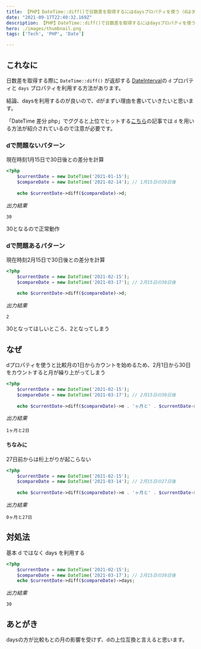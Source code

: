 ```yaml
---
title: 【PHP】DateTime::diff()で日数差を取得するにはdaysプロパティを使う（dはダメ）
date: "2021-09-17T22:40:32.169Z"
description: 【PHP】DateTime::diff()で日数差を取得するにはdaysプロパティを使う（dはダメ）
hero: ./images/thumbnail.png
tags: ['Tech', 'PHP', 'Date']

---
```


## これなに

日数差を取得する際に `DateTime::diff()` が返却する [DateInterval](https://www.php.net/manual/ja/class.dateinterval.php)の `d` プロパティと `days` プロパティを利用する方法があります。

結論、daysを利用するのが良いので、dがまずい理由を書いていきたいと思います。

「DateTime 差分 php」でググると上位でヒットする[こちら](https://www.sejuku.net/blog/21508)の記事では `d` を用いる方法が紹介されているので注意が必要です。


### dで問題ないパターン

現在時刻1月15日で30日後との差分を計算

```php
<?php
    $currentDate = new DateTime('2021-01-15');
    $compareDate = new DateTime('2021-02-14'); // 1月15日の30日後
    
    echo $currentDate->diff($compareDate)->d;
```

*出力結果*

`30`

30となるので正常動作


### dで問題あるパターン

現在時刻2月15日で30日後との差分を計算

```php
<?php
    $currentDate = new DateTime('2021-02-15');
    $compareDate = new DateTime('2021-03-17'); // 2月15日の30日後
    
    echo $currentDate->diff($compareDate)->d;
```

*出力結果*

`2`

30となってほしいところ、2となってしまう


## なぜ

dプロパティを使うと比較月の1日からカウントを始めるため、2月1日から30日をカウントすると月が繰り上がってしまう

```php
<?php
    $currentDate = new DateTime('2021-02-15');
    $compareDate = new DateTime('2021-03-17'); // 2月15日の30日後
    
    echo $currentDate->diff($compareDate)->m . 'ヶ月と' . $currentDate->diff($compareDate)->d . '日';
```

*出力結果*

`1ヶ月と2日`

#### ちなみに

27日前からは桁上がりが起こらない

```php
<?php
    $currentDate = new DateTime('2021-02-15');
    $compareDate = new DateTime('2021-03-14'); // 2月15日の27日後
    
    echo $currentDate->diff($compareDate)->m . 'ヶ月と' . $currentDate->diff($compareDate)->d . '日';
```

*出力結果*

`0ヶ月と27日`

## 対処法

基本 d ではなく days を利用する

```php
<?php
    $currentDate = new DateTime('2021-02-15');
    $compareDate = new DateTime('2021-03-17'); // 2月15日の30日後
    echo $currentDate->diff($compareDate)->days;
```

*出力結果*

`30`

## あとがき

daysの方が比較もとの月の影響を受けず、dの上位互換と言えると思います。
